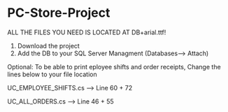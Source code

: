 # PC-Store-Project
ALL THE FILES YOU NEED IS LOCATED AT DB+arial.ttf!

1. Download the project
2. Add the DB to your SQL Server Managment (Databases--> Attach)


Optional:
To be able to print eployee shifts and order receipts, Change the lines below to your file location 

UC_EMPLOYEE_SHIFTS.cs --> Line 60 + 72 

UC_ALL_ORDERS.cs --> Line 46 + 55
